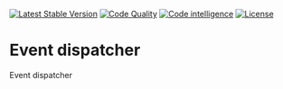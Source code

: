 [![Latest Stable Version](https://img.shields.io/packagist/v/open-engine/event-dispatcher.svg)](https://packagist.org/packages/open-engine/event-dispatcher)
[![Code Quality](https://img.shields.io/scrutinizer/g/open-engine/event-dispatcher.svg)](https://scrutinizer-ci.com/g/open-engine/event-dispatcher)
[![Code intelligence](https://scrutinizer-ci.com/g/open-engine/event-dispatcher/badges/code-intelligence.svg?b=master)](https://scrutinizer-ci.com/g/open-engine/event-dispatcher)
[![License](https://img.shields.io/badge/license-GPL%203-green.svg)](https://github.com/open-engine/event-dispatcher/blob/master/LICENSE)

# Event dispatcher
Event dispatcher

